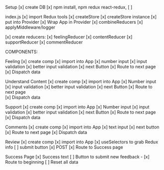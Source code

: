 Setup
[x] create DB
[x] npm install, npm redux react-redux, 
[ ] 

index.js
[x] import Redux tools
 [x] createStore
    [x] createStore instance
        [x] put into Provider
 [x] Wrap App in Provider
 [x] combineReducers
 [x] applyMiddleware/logger

[x] create reducers:
    [x] feelingReducer
    [x] contentReducer
    [x] supportReducer
    [x] commentReducer


COMPONENTS:

Feeling
[x] create comp
[x] import into App
[x] number input
    [x] input validation
        [x] better input validation
[x] next Button
    [x] Route to next page
    [x] Dispatch data

Understand Content
[x] create comp
[x] import into App
[x] Number input
    [x] input validation
        [x] better input validation
[x] next Button
    [x] Route to next page  
    [x] Dispatch data


Support
[x] create comp
[x] import into App
[x] Number input
    [x] input validation
        [x] better input validation
[x] next Button
    [x] Route to next page
    [x] Dispatch data


Comments
[x] create comp
[x] import into App
[x] text input
[x] next button
    [x] Route to next page
    [x] Dispatch data


Review
[x] create comp
[x] import into App
[x] useSelectors to grab Redux info
[ ] submit button
    [x] POST
    [x] Route to Success page

Success Page
[x] Success text
[ ] Button to submit new feedback - 
    [x] Route to beginning
    [ ] Reset all data

